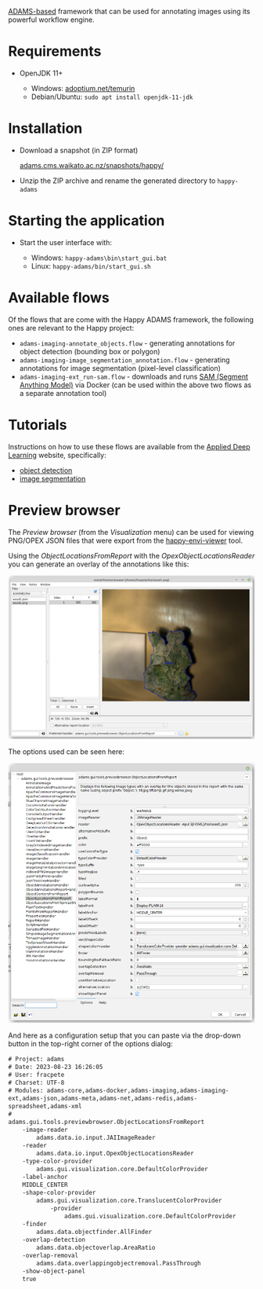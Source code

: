 [ADAMS-based](https://adams.cms.waikato.ac.nz/) framework that can be used
for annotating images using its powerful workflow engine.


# Requirements

* OpenJDK 11+

    * Windows: [adoptium.net/temurin](https://adoptium.net/temurin/releases/?version=11)
    * Debian/Ubuntu: `sudo apt install openjdk-11-jdk`
  
  
# Installation

* Download a snapshot (in ZIP format)

    [adams.cms.waikato.ac.nz/snapshots/happy/](https://adams.cms.waikato.ac.nz/snapshots/happy/)
  
* Unzip the ZIP archive and rename the generated directory to `happy-adams`


# Starting the application 

* Start the user interface with:

  * Windows: `happy-adams\bin\start_gui.bat`
  * Linux: `happy-adams/bin/start_gui.sh`
    

# Available flows

Of the flows that are come with the Happy ADAMS framework, the following ones 
are relevant to the Happy project:

* `adams-imaging-annotate_objects.flow` - generating annotations for 
  object detection (bounding box or polygon)
* `adams-imaging-image_segmentation_annotation.flow` - generating annotations 
  for image segmentation (pixel-level classification)
* `adams-imaging-ext_run-sam.flow` - downloads and runs 
  [SAM (Segment Anything Model)](https://github.com/waikato-datamining/pytorch/tree/master/segment-anything) 
  via Docker (can be used within the above two flows as a separate annotation 
  tool) 


# Tutorials

Instructions on how to use these flows are available from the 
[Applied Deep Learning](https://www.data-mining.co.nz/applied-deep-learning/)
website, specifically:

* [object detection](https://www.data-mining.co.nz/applied-deep-learning/object_detection/annotate/)
* [image segmentation](https://www.data-mining.co.nz/applied-deep-learning/image_segmentation/annotate/)


# Preview browser

The *Preview browser* (from the *Visualization* menu) can be used for viewing
PNG/OPEX JSON files that were export from the [happy-envi-viewer](happy_tools/happy-envi-viewer.md)
tool.

Using the *ObjectLocationsFromReport* with the *OpexObjectLocationsReader* you
can generate an overlay of the annotations like this:

![ADAMS Preview browser - OPEX annotations](img/adams-previewbrowser1.png)

The options used can be seen here:

![ADAMS Preview browser - options for OPEX annotations](img/adams-previewbrowser2.png)

And here as a configuration setup that you can paste via the drop-down button
in the top-right corner of the options dialog:

```
# Project: adams
# Date: 2023-08-23 16:26:05
# User: fracpete
# Charset: UTF-8
# Modules: adams-core,adams-docker,adams-imaging,adams-imaging-ext,adams-json,adams-meta,adams-net,adams-redis,adams-spreadsheet,adams-xml
#
adams.gui.tools.previewbrowser.ObjectLocationsFromReport
	-image-reader
		adams.data.io.input.JAIImageReader
	-reader
		adams.data.io.input.OpexObjectLocationsReader
	-type-color-provider
		adams.gui.visualization.core.DefaultColorProvider
	-label-anchor
	MIDDLE_CENTER
	-shape-color-provider
		adams.gui.visualization.core.TranslucentColorProvider
			-provider
				adams.gui.visualization.core.DefaultColorProvider
	-finder
		adams.data.objectfinder.AllFinder
	-overlap-detection
		adams.data.objectoverlap.AreaRatio
	-overlap-removal
		adams.data.overlappingobjectremoval.PassThrough
	-show-object-panel
	true
```